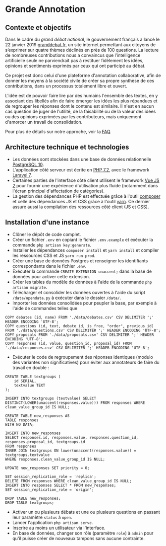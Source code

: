 # Grande Annotation

## Contexte et objectifs

Dans le cadre du *grand débat national*, le gouvernement français a lancé le 22 janvier 2019 [granddebat.fr](https://granddebat.fr), 
un site internet permettant aux citoyens de s’exprimer sur quatre thèmes déclinés en près de 100 questions.
La lecture de nombreuses contributions nous a convaincus que l’intelligence artificielle seule ne parviendrait
pas à restituer fidèlement les idées, opinions et sentiments exprimés par ceux qui ont participé au débat.

Ce projet est donc celui d'une plateforme d'annotation collaborative, afin de donner les moyens à la 
société civile de créer sa propre synthèse de ces contributions, dans un processus totalement libre et ouvert.

L'idée est de pouvoir faire lire par des humains l'ensemble des textes, en y associant des libellés afin de faire
émerger les idées les plus répandues et de regrouper les réponses dont le contenu est similaire.
Il n'est en aucun cas question de juger de l'utilité, de la faisabilité ou de la valeur des idées ou 
des opinions exprimées par les contributeurs, mais uniquement d'amorcer un travail de consolidation.

Pour plus de détails sur notre approche, voir la [FAQ](https://grandeannotation.fr/faq).

## Architecture technique et technologies

* Les données sont stockées dans une base de données relationnelle [PostgreSQL 10](https://www.postgresql.org/).
* L'application côté serveur est écrite en [PHP 7.2](http://www.php.net/), avec le framework [Laravel 7](https://laravel.com/).
* Certaines parties de l'interface côté client utilisent le framework [Vue JS 2](https://vuejs.org/) 
pour fournir une expérience d'utilisation plus fluide (notamment dans l'écran principal d'affectation de catégories).
* La gestion des dépendances PHP est effectuée grâce à l'outil [composer](https://getcomposer.org/) et 
celle des dépendances JS et CSS grâce à l'outil [yarn](https://yarnpkg.com/). Ce dernier assure aussi la compilation des ressources côté client (JS et CSS).

## Installation d'une instance

* Clôner le dépôt de code complet.
* Créer un fichier `.env` en copiant le fichier `.env.example` et exécuter la commande `php artisan key:generate`.
* Installer les dépendances `composer install` et `yarn install` et compiler les ressources CSS et JS `yarn run prod`.
* Créer une base de données Postgres et renseigner les identifiants correspondants dans le fichier `.env`.
* Exécuter la commande `CREATE EXTENSION unaccent;` dans la base de données pour activer cette extension.
* Créer les tables du modèle de données à l'aide de la commande `php artisan migrate`.
* Télécharger et consolider les données ouvertes à l'aide du script `/data/opendata.py` à exécuter dans le dossier `/data/`.
* Importer les données consolidées pour peupler la base, par exemple à l'aide de commandes telles que
```postgresql
COPY debates (id, name) FROM './data/debates.csv' CSV DELIMITER ';' HEADER ENCODING 'UTF-8';
COPY questions (id, text, debate_id, is_free, "order", previous_id) FROM './data/questions.csv' CSV DELIMITER ';' HEADER ENCODING 'UTF-8';
COPY proposals FROM './data/proposals.csv' CSV DELIMITER ';' HEADER ENCODING 'UTF-8';
COPY responses (id, value, question_id, proposal_id) FROM './data/responses.csv' CSV DELIMITER ';' HEADER ENCODING 'UTF-8';
```
* Exécuter le code de regroupement des réponses identiques (modulo des variantes non significatives) pour éviter
aux annotateurs de faire du travail en double :
```postgresql
CREATE TABLE textgroups (
	id SERIAL,
	textvalue TEXT
);

INSERT INTO textgroups (textvalue) SELECT DISTINCT(LOWER(unaccent(responses.value))) FROM responses WHERE clean_value_group_id IS NULL;

CREATE TABLE new_responses AS 
TABLE responses
WITH NO DATA;

INSERT INTO new_responses 
SELECT responses.id, responses.value, responses.question_id, responses.proposal_id, textgroups.id
FROM responses
INNER JOIN textgroups ON lower(unaccent(responses.value)) = textgroups.textvalue
WHERE responses.clean_value_group_id IS NULL;

UPDATE new_responses SET priority = 0;

SET session_replication_role = 'replica';
DELETE FROM responses WHERE clean_value_group_id IS NULL;
INSERT INTO responses SELECT * FROM new_responses;
SET session_replication_role = 'origin';

DROP TABLE new_responses;
DROP TABLE textgroups;
```
* Activer un ou plusieurs débats et une ou plusieurs questions en passant leur paramètre `status` à `open`.
* Lancer l'application `php artisan serve`.
* Inscrire au moins un utilisateur via l'interface.
* En base de données, changer son rôle (paramètre `role`) à `admin` pour qu'il puisse créer de nouveaux tampons
 sans aucune contrainte.
